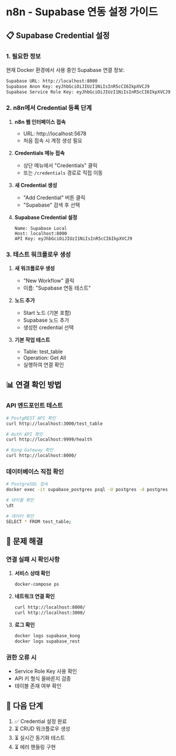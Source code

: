 # n8n - Supabase 연동 설정 가이드

## 📋 Supabase Credential 설정

### 1. 필요한 정보
현재 Docker 환경에서 사용 중인 Supabase 연결 정보:

```bash
Supabase URL: http://localhost:8000
Supabase Anon Key: eyJhbGciOiJIUzI1NiIsInR5cCI6IkpXVCJ9
Supabase Service Role Key: eyJhbGciOiJIUzI1NiIsInR5cCI6IkpXVCJ9
```

### 2. n8n에서 Credential 등록 단계

1. **n8n 웹 인터페이스 접속**
   - URL: http://localhost:5678
   - 처음 접속 시 계정 생성 필요

2. **Credentials 메뉴 접속**
   - 상단 메뉴에서 "Credentials" 클릭
   - 또는 `/credentials` 경로로 직접 이동

3. **새 Credential 생성**
   - "Add Credential" 버튼 클릭
   - "Supabase" 검색 후 선택

4. **Supabase Credential 설정**
   ```
   Name: Supabase Local
   Host: localhost:8000
   API Key: eyJhbGciOiJIUzI1NiIsInR5cCI6IkpXVCJ9
   ```

### 3. 테스트 워크플로우 생성

1. **새 워크플로우 생성**
   - "New Workflow" 클릭
   - 이름: "Supabase 연동 테스트"

2. **노드 추가**
   - Start 노드 (기본 포함)
   - Supabase 노드 추가
   - 생성한 credential 선택

3. **기본 작업 테스트**
   - Table: test_table
   - Operation: Get All
   - 실행하여 연결 확인

## 📊 연결 확인 방법

### API 엔드포인트 테스트
```bash
# PostgREST API 확인
curl http://localhost:3000/test_table

# Auth API 확인  
curl http://localhost:9999/health

# Kong Gateway 확인
curl http://localhost:8000/
```

### 데이터베이스 직접 확인
```bash
# PostgreSQL 접속
docker exec -it supabase_postgres psql -U postgres -d postgres

# 테이블 확인
\dt

# 데이터 확인
SELECT * FROM test_table;
```

## 🔧 문제 해결

### 연결 실패 시 확인사항
1. **서비스 상태 확인**
   ```bash
   docker-compose ps
   ```

2. **네트워크 연결 확인**
   ```bash
   curl http://localhost:8000/
   curl http://localhost:3000/
   ```

3. **로그 확인**
   ```bash
   docker logs supabase_kong
   docker logs supabase_rest
   ```

### 권한 오류 시
- Service Role Key 사용 확인
- API 키 형식 올바른지 검증
- 테이블 존재 여부 확인

## 📝 다음 단계
1. ✅ Credential 설정 완료
2. ⏳ CRUD 워크플로우 생성
3. ⏳ 실시간 동기화 테스트
4. ⏳ 에러 핸들링 구현 